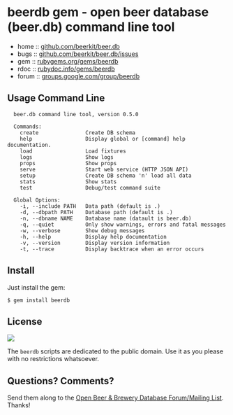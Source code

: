 # beerdb gem - open beer database (beer.db) command line tool


* home  :: [github.com/beerkit/beer.db](https://github.com/beerkit/beer.db)
* bugs  :: [github.com/beerkit/beer.db/issues](https://github.com/beerkit/beer.db/issues)
* gem   :: [rubygems.org/gems/beerdb](https://rubygems.org/gems/beerdb)
* rdoc  :: [rubydoc.info/gems/beerdb](http://rubydoc.info/gems/beerdb)
* forum :: [groups.google.com/group/beerdb](https://groups.google.com/group/beerdb)


## Usage Command Line

      beer.db command line tool, version 0.5.0

      Commands:
        create               Create DB schema
        help                 Display global or [command] help documentation.
        load                 Load fixtures
        logs                 Show logs
        props                Show props
        serve                Start web service (HTTP JSON API)
        setup                Create DB schema 'n' load all data
        stats                Show stats
        test                 Debug/test command suite

      Global Options:
        -i, --include PATH   Data path (default is .)
        -d, --dbpath PATH    Database path (default is .)
        -n, --dbname NAME    Database name (datault is beer.db)
        -q, --quiet          Only show warnings, errors and fatal messages
        -w, --verbose        Show debug messages
        -h, --help           Display help documentation
        -v, --version        Display version information
        -t, --trace          Display backtrace when an error occurs



## Install

Just install the gem:

    $ gem install beerdb



## License

![](https://publicdomainworks.github.io/buttons/zero88x31.png)

The `beerdb` scripts are dedicated to the public domain.
Use it as you please with no restrictions whatsoever.

## Questions? Comments?

Send them along to the [Open Beer & Brewery Database Forum/Mailing List](http://groups.google.com/group/beerdb).
Thanks!
